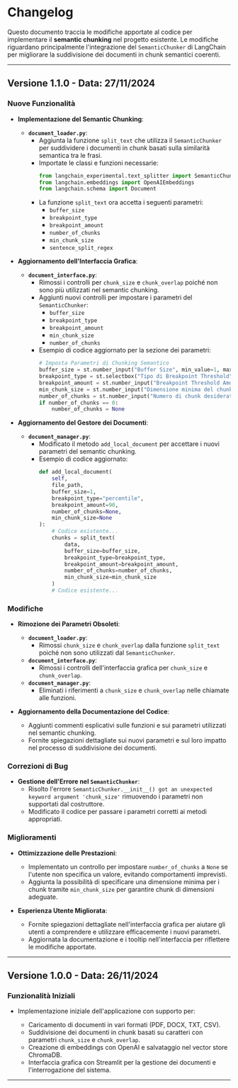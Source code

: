 # Changelog

Questo documento traccia le modifiche apportate al codice per implementare il **semantic chunking** nel progetto esistente. Le modifiche riguardano principalmente l'integrazione del `SemanticChunker` di LangChain per migliorare la suddivisione dei documenti in chunk semantici coerenti.

---

## Versione 1.1.0 - Data: 27/11/2024

### Nuove Funzionalità

- **Implementazione del Semantic Chunking**:
  - **`document_loader.py`**:
    - Aggiunta la funzione `split_text` che utilizza il `SemanticChunker` per suddividere i documenti in chunk basati sulla similarità semantica tra le frasi.
    - Importate le classi e funzioni necessarie:
      ```python
      from langchain_experimental.text_splitter import SemanticChunker
      from langchain.embeddings import OpenAIEmbeddings
      from langchain.schema import Document
      ```
    - La funzione `split_text` ora accetta i seguenti parametri:
      - `buffer_size`
      - `breakpoint_type`
      - `breakpoint_amount`
      - `number_of_chunks`
      - `min_chunk_size`
      - `sentence_split_regex`

- **Aggiornamento dell'Interfaccia Grafica**:
  - **`document_interface.py`**:
    - Rimossi i controlli per `chunk_size` e `chunk_overlap` poiché non sono più utilizzati nel semantic chunking.
    - Aggiunti nuovi controlli per impostare i parametri del `SemanticChunker`:
      - `buffer_size`
      - `breakpoint_type`
      - `breakpoint_amount`
      - `min_chunk_size`
      - `number_of_chunks`
    - Esempio di codice aggiornato per la sezione dei parametri:
      ```python
      # Imposta Parametri di Chunking Semantico
      buffer_size = st.number_input("Buffer Size", min_value=1, max_value=10, value=1, step=1)
      breakpoint_type = st.selectbox("Tipo di Breakpoint Threshold", options=["percentile", "standard_deviation", "interquartile", "gradient"], index=0)
      breakpoint_amount = st.number_input("Breakpoint Threshold Amount", min_value=0.0, max_value=100.0, value=90.0, step=1.0)
      min_chunk_size = st.number_input("Dimensione minima del chunk (caratteri)", min_value=1, max_value=10000, value=500, step=100)
      number_of_chunks = st.number_input("Numero di chunk desiderati (opzionale)", min_value=0, max_value=100, value=0, step=1)
      if number_of_chunks == 0:
          number_of_chunks = None
      ```

- **Aggiornamento del Gestore dei Documenti**:
  - **`document_manager.py`**:
    - Modificato il metodo `add_local_document` per accettare i nuovi parametri del semantic chunking.
    - Esempio di codice aggiornato:
      ```python
      def add_local_document(
          self,
          file_path,
          buffer_size=1,
          breakpoint_type="percentile",
          breakpoint_amount=90,
          number_of_chunks=None,
          min_chunk_size=None
      ):
          # Codice esistente...
          chunks = split_text(
              data,
              buffer_size=buffer_size,
              breakpoint_type=breakpoint_type,
              breakpoint_amount=breakpoint_amount,
              number_of_chunks=number_of_chunks,
              min_chunk_size=min_chunk_size
          )
          # Codice esistente...
      ```

### Modifiche

- **Rimozione dei Parametri Obsoleti**:
  - **`document_loader.py`**:
    - Rimossi `chunk_size` e `chunk_overlap` dalla funzione `split_text` poiché non sono utilizzati dal `SemanticChunker`.
  - **`document_interface.py`**:
    - Rimossi i controlli dell'interfaccia grafica per `chunk_size` e `chunk_overlap`.
  - **`document_manager.py`**:
    - Eliminati i riferimenti a `chunk_size` e `chunk_overlap` nelle chiamate alle funzioni.

- **Aggiornamento della Documentazione del Codice**:
  - Aggiunti commenti esplicativi sulle funzioni e sui parametri utilizzati nel semantic chunking.
  - Fornite spiegazioni dettagliate sui nuovi parametri e sul loro impatto nel processo di suddivisione dei documenti.

### Correzioni di Bug

- **Gestione dell'Errore nel `SemanticChunker`**:
  - Risolto l'errore `SemanticChunker.__init__() got an unexpected keyword argument 'chunk_size'` rimuovendo i parametri non supportati dal costruttore.
  - Modificato il codice per passare i parametri corretti ai metodi appropriati.

### Miglioramenti

- **Ottimizzazione delle Prestazioni**:
  - Implementato un controllo per impostare `number_of_chunks` a `None` se l'utente non specifica un valore, evitando comportamenti imprevisti.
  - Aggiunta la possibilità di specificare una dimensione minima per i chunk tramite `min_chunk_size` per garantire chunk di dimensioni adeguate.

- **Esperienza Utente Migliorata**:
  - Fornite spiegazioni dettagliate nell'interfaccia grafica per aiutare gli utenti a comprendere e utilizzare efficacemente i nuovi parametri.
  - Aggiornata la documentazione e i tooltip nell'interfaccia per riflettere le modifiche apportate.

---

## Versione 1.0.0 - Data: 26/11/2024

### Funzionalità Iniziali

- Implementazione iniziale dell'applicazione con supporto per:

  - Caricamento di documenti in vari formati (PDF, DOCX, TXT, CSV).
  - Suddivisione dei documenti in chunk basati su caratteri con parametri `chunk_size` e `chunk_overlap`.
  - Creazione di embeddings con OpenAI e salvataggio nel vector store ChromaDB.
  - Interfaccia grafica con Streamlit per la gestione dei documenti e l'interrogazione del sistema.

---

